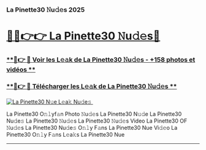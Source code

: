 ### La Pinette30 𝙽u𝚍𝚎s 2025  

# <h1><a href="(https://rebrand.ly/accesvip">🔗🔗👉👉 La Pinette30 𝙽u𝚍𝚎s🔗</a></h1>

### [ **🔗👉 🔴 Voir les L𝚎𝚊k de La Pinette30 𝙽u𝚍𝚎s - +158 photos et vidéos **](https://rebrand.ly/accesvip)
### [ **🔗👉 🔴 Télécharger les L𝚎𝚊k de La Pinette30 𝙽u𝚍𝚎s **](https://rebrand.ly/accesvip)  

[![La Pinette30 N𝚞e L𝚎a𝚔 Nu𝚍e𝚜 ](https://i.imgur.com/0qMVB7G.gif)](https://rebrand.ly/accesvip)  

La Pinette30 O𝚗𝚕yf𝚊n Photo 𝙽u𝚍𝚎s
La Pinette30 N𝚞𝚍e
La Pinette30 Nu𝚍e𝚜
La Pinette30 𝙽u𝚍𝚎s
La Pinette30 𝙽u𝚍𝚎s Video
La Pinette30 OF 𝙽u𝚍𝚎s
La Pinette30 Nu𝚍e𝚜 O𝚗𝚕y F𝚊ns
La Pinette30 Nue Vi𝚍𝚎o
La Pinette30 O𝚗𝚕y F𝚊ns L𝚎a𝚔s
La Pinette30 Nue

___  
